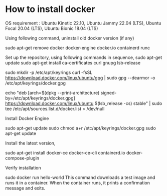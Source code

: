 # How to install docker
OS requirement : Ubuntu Kinetic 22.10, Ubuntu Jammy 22.04 (LTS), Ubuntu Focal 20.04 (LTS), Ubuntu Bionic 18.04 (LTS)

Using following command, uninstall old docker version (if any) 

sudo apt-get remove docker docker-engine docker.io containerd runc

Set up the repository, using following commands in sequence, sudo apt-get update sudo apt-get install ca-certificates curl gnupg lsb-release

sudo mkdir -p /etc/apt/keyrings curl -fsSL https://download.docker.com/linux/ubuntu/gpg | sudo gpg --dearmor -o /etc/apt/keyrings/docker.gpg

echo "deb [arch=$(dpkg --print-architecture) signed-by=/etc/apt/keyrings/docker.gpg] https://download.docker.com/linux/ubuntu $(lsb_release -cs) stable" | sudo tee /etc/apt/sources.list.d/docker.list > /dev/null

Install Docker Engine

sudo apt-get update sudo chmod a+r /etc/apt/keyrings/docker.gpg sudo apt-get update

Install the latest version,

sudo apt-get install docker-ce docker-ce-cli containerd.io docker-compose-plugin

Verify installation

sudo docker run hello-world
This command downloads a test image and runs it in a container. When the container runs, it prints a confirmation message and exits.
